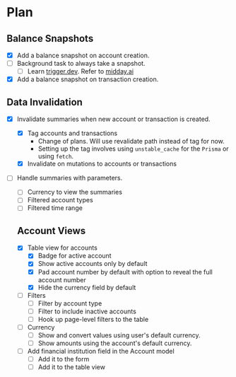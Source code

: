 # Plan

## Balance Snapshots

- [x] Add a balance snapshot on account creation.
- [ ] Background task to always take a snapshot.
  - [ ] Learn [trigger.dev](https://trigger.dev). Refer to [midday.ai](https://github.com/midday-ai/midday)
- [x] Add a balance snapshot on transaction creation.

## Data Invalidation

- [x] Invalidate summaries when new account or transaction is created.
  - [x] Tag accounts and transactions
    - Change of plans. Will use revalidate path instead of tag for now.
    - Setting up the tag involves using `unstable_cache` for the `Prisma`
    or using `fetch`.
  - [x] Invalidate on mutations to accounts or transactions
- [ ] Handle summaries with parameters.
  - [ ] Currency to view the summaries
  - [ ] Filtered account types
  - [ ] Filtered time range

  ## Account Views

  - [x] Table view for accounts
    - [x] Badge for active account
    - [x] Show active accounts only by default
    - [x] Pad account number by default with option to reveal the full account number
    - [x] Hide the currency field by default
  - [ ] Filters
    - [ ] Filter by account type
    - [ ] Filter to include inactive accounts
    - [ ] Hook up page-level filters to the table
  - [ ] Currency
    - [ ] Show and convert values using user's default currency.
    - [ ] Show amounts using the account's default currency.
  - [ ] Add financial institution field in the Account model
    - [ ] Add it to the form
    - [ ] Add it to the table view
